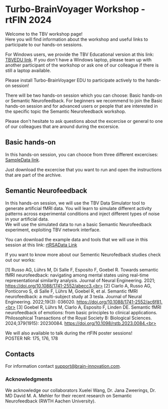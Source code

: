 # Turbo-BrainVoyager Workshop - rtFIN 2024


Welcome to the TBV workshop page!<br> Here you will find information about the workshop and useful links to participate to our hands-on sessions.

For Windows users, we provide the TBV Educational version at this link: [TBVEDU link](https://download.brainvoyager.com/tbv/setup_tbvedu-v4.4.8_win-x64.exe).
If you don't have a Windows laptop, please team up with another participant of the workshop or ask one of our colleague if there is still a laptop available.

Please install Turbo-BrainVoyager EDU to participate actively to the hands-on session!

There will be two hands-on session which you can choose: Basic hands-on or Semantic Neurofeedback.
For beginners we recommend to join the Basic hands-on session and for advanced users or people that are interested in the specific topic the Semantic Neurofeedback workshop.

Please don't hesitate to ask questions about the excercise or general to one of our colleagues that are around during the excersice.

## Basic hands-on 

In this hands-on session, you can chooce from three different excercises: [SampleData link](https://brainvoyager.com/tbv/sampledata/index.html).

Just download the excercise that you want to run and open the instructions that are part of the archive.

## Semantic Neurofeedback

In this hands-on session, we will use the TBV Data Simulator tool to generate artificial fMRI data. You will learn to simulate different activity patterns across experimental conditions and inject different types of noise in your artificial data.<br>
We will use the simulated data to run a basic Semantic Neurofeedback experiment, exploiting TBV network interface.

You can download the example data and tools that we will use in this session at this link: [rtRSAData Link](https://sharecenter.brainvoyager.com/s/ptYe4wdTbSm2XRb)

If you want to know more about our Sementic Neurofedback studies check out our works:<br>

[1] 	Russo AG, Lührs M, Di Salle F, Esposito F, Goebel R. Towards semantic fMRI neurofeedback: navigating among mental states using real-time representational similarity analysis. Journal of Neural Engineering. 2021; https://doi.org/10.1088/1741-2552/abecc3.<br>
[2] 	Ciarlo A, Russo AG, Ponticorvo S, di Salle F, Lührs M, Goebel R, et al. Semantic fMRI neurofeedback: a multi-subject study at 3 tesla. Journal of Neural Engineering. 2022;19(3): 036020. https://doi.org/10.1088/1741-2552/ac6f81.<br>
[3] 	Goebel R, Lührs M, Ciarlo A, Esposito F, Linden DE. Semantic fMRI neurofeedback of emotions: from basic principles to clinical applications. Philosophical Transactions of the Royal Society B: Biological Sciences. 2024;379(1915): 20230084. https://doi.org/10.1098/rstb.2023.0084.<br>

We will also available to talk during the rtFIN poster sessions!<br>
POSTER NR: 175, 176, 178 


## Contacts

For information contact support@brain-innovation.com.


### Acknowledgments
We acknowledge our collaborators Xuelei Wang, Dr. Jana Zweerings, Dr. MD David M. A. Mehler for their recent research on Semantic Neurofeedback
(RWTH Aachen University).









